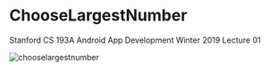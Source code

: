 # ChooseLargestNumber
Stanford CS 193A Android App Development Winter 2019 Lecture 01


![chooselargestnumber](https://user-images.githubusercontent.com/54872313/177466245-6939f958-1de4-45cb-8c94-6a18de445875.gif)
